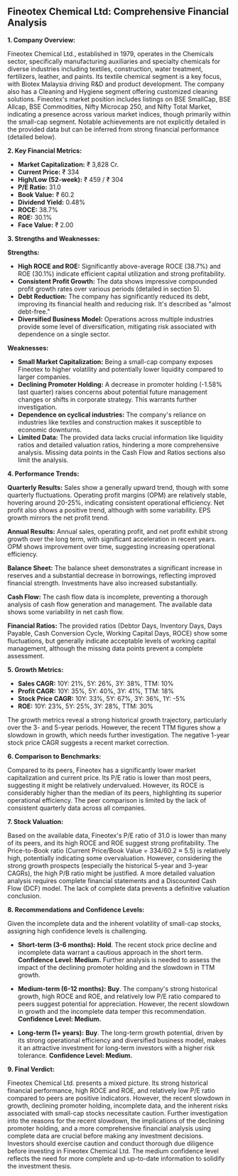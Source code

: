 ## Fineotex Chemical Ltd: Comprehensive Financial Analysis

**1. Company Overview:**

Fineotex Chemical Ltd., established in 1979, operates in the Chemicals sector, specifically manufacturing auxiliaries and specialty chemicals for diverse industries including textiles, construction, water treatment, fertilizers, leather, and paints.  Its textile chemical segment is a key focus, with Biotex Malaysia driving R&D and product development.  The company also has a Cleaning and Hygiene segment offering customized cleaning solutions. Fineotex's market position includes listings on BSE SmallCap, BSE Allcap, BSE Commodities, Nifty Microcap 250, and Nifty Total Market, indicating a presence across various market indices, though primarily within the small-cap segment.  Notable achievements are not explicitly detailed in the provided data but can be inferred from strong financial performance (detailed below).


**2. Key Financial Metrics:**

* **Market Capitalization:** ₹ 3,828 Cr.
* **Current Price:** ₹ 334
* **High/Low (52-week):** ₹ 459 / ₹ 304
* **P/E Ratio:** 31.0
* **Book Value:** ₹ 60.2
* **Dividend Yield:** 0.48%
* **ROCE:** 38.7%
* **ROE:** 30.1%
* **Face Value:** ₹ 2.00

**3. Strengths and Weaknesses:**

**Strengths:**

* **High ROCE and ROE:**  Significantly above-average ROCE (38.7%) and ROE (30.1%) indicate efficient capital utilization and strong profitability.
* **Consistent Profit Growth:**  The data shows impressive compounded profit growth rates over various periods (detailed in section 5).
* **Debt Reduction:** The company has significantly reduced its debt, improving its financial health and reducing risk.  It's described as "almost debt-free."
* **Diversified Business Model:**  Operations across multiple industries provide some level of diversification, mitigating risk associated with dependence on a single sector.


**Weaknesses:**

* **Small Market Capitalization:** Being a small-cap company exposes Fineotex to higher volatility and potentially lower liquidity compared to larger companies.
* **Declining Promoter Holding:** A decrease in promoter holding (-1.58% last quarter) raises concerns about potential future management changes or shifts in corporate strategy. This warrants further investigation.
* **Dependence on cyclical industries:** The company's reliance on industries like textiles and construction makes it susceptible to economic downturns.
* **Limited Data:** The provided data lacks crucial information like liquidity ratios and detailed valuation ratios, hindering a more comprehensive analysis.  Missing data points in the Cash Flow and Ratios sections also limit the analysis.


**4. Performance Trends:**

**Quarterly Results:** Sales show a generally upward trend, though with some quarterly fluctuations. Operating profit margins (OPM) are relatively stable, hovering around 20-25%, indicating consistent operational efficiency. Net profit also shows a positive trend, although with some variability. EPS growth mirrors the net profit trend.

**Annual Results:**  Annual sales, operating profit, and net profit exhibit strong growth over the long term, with significant acceleration in recent years. OPM shows improvement over time, suggesting increasing operational efficiency.

**Balance Sheet:**  The balance sheet demonstrates a significant increase in reserves and a substantial decrease in borrowings, reflecting improved financial strength.  Investments have also increased substantially.

**Cash Flow:**  The cash flow data is incomplete, preventing a thorough analysis of cash flow generation and management.  The available data shows some variability in net cash flow.

**Financial Ratios:**  The provided ratios (Debtor Days, Inventory Days, Days Payable, Cash Conversion Cycle, Working Capital Days, ROCE) show some fluctuations, but generally indicate acceptable levels of working capital management, although the missing data points prevent a complete assessment.


**5. Growth Metrics:**

* **Sales CAGR:** 10Y: 21%, 5Y: 26%, 3Y: 38%, TTM: 10%
* **Profit CAGR:** 10Y: 35%, 5Y: 40%, 3Y: 41%, TTM: 18%
* **Stock Price CAGR:** 10Y: 33%, 5Y: 67%, 3Y: 36%, 1Y: -5%
* **ROE:** 10Y: 23%, 5Y: 25%, 3Y: 28%, TTM: 30%

The growth metrics reveal a strong historical growth trajectory, particularly over the 3- and 5-year periods. However, the recent TTM figures show a slowdown in growth, which needs further investigation. The negative 1-year stock price CAGR suggests a recent market correction.


**6. Comparison to Benchmarks:**

Compared to its peers, Fineotex has a significantly lower market capitalization and current price.  Its P/E ratio is lower than most peers, suggesting it might be relatively undervalued. However, its ROCE is considerably higher than the median of its peers, highlighting its superior operational efficiency.  The peer comparison is limited by the lack of consistent quarterly data across all companies.


**7. Stock Valuation:**

Based on the available data, Fineotex's P/E ratio of 31.0 is lower than many of its peers, and its high ROCE and ROE suggest strong profitability.  The Price-to-Book ratio (Current Price/Book Value = 334/60.2 ≈ 5.5) is relatively high, potentially indicating some overvaluation. However, considering the strong growth prospects (especially the historical 5-year and 3-year CAGRs), the high P/B ratio might be justified.  A more detailed valuation analysis requires complete financial statements and a Discounted Cash Flow (DCF) model.  The lack of complete data prevents a definitive valuation conclusion.


**8. Recommendations and Confidence Levels:**

Given the incomplete data and the inherent volatility of small-cap stocks, assigning high confidence levels is challenging.

* **Short-term (3-6 months):**  **Hold**.  The recent stock price decline and incomplete data warrant a cautious approach in the short term.  **Confidence Level: Medium.**  Further analysis is needed to assess the impact of the declining promoter holding and the slowdown in TTM growth.

* **Medium-term (6-12 months):**  **Buy**.  The company's strong historical growth, high ROCE and ROE, and relatively low P/E ratio compared to peers suggest potential for appreciation.  However, the recent slowdown in growth and the incomplete data temper this recommendation. **Confidence Level: Medium.**

* **Long-term (1+ years):**  **Buy**.  The long-term growth potential, driven by its strong operational efficiency and diversified business model, makes it an attractive investment for long-term investors with a higher risk tolerance.  **Confidence Level: Medium.**


**9. Final Verdict:**

Fineotex Chemical Ltd. presents a mixed picture.  Its strong historical financial performance, high ROCE and ROE, and relatively low P/E ratio compared to peers are positive indicators. However, the recent slowdown in growth, declining promoter holding, incomplete data, and the inherent risks associated with small-cap stocks necessitate caution.  Further investigation into the reasons for the recent slowdown, the implications of the declining promoter holding, and a more comprehensive financial analysis using complete data are crucial before making any investment decisions.  Investors should exercise caution and conduct thorough due diligence before investing in Fineotex Chemical Ltd.  The medium confidence level reflects the need for more complete and up-to-date information to solidify the investment thesis.
